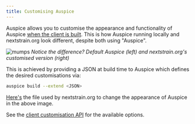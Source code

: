```yaml
---
title: Customising Auspice
---
```



Auspice allows you to customise the appearance and functionality of Auspice [when the client is built](introduction/how-to-run.md#auspice-build).
This is how Auspice running locally and nextstrain.org look different, despite both using "Auspice".


![mumps](assets/auspice-vs-nextstrain.png)
*Notice the difference? Default Auspice (left) and nextstrain.org's customised version (right)*


This is achieved by providing a JSON at build time to Auspice which defines the desired customisations via:
```bash
auspice build --extend <JSON>
```

[Here's](https://github.com/nextstrain/nextstrain.org/blob/master/auspice-client/customisations/config.json) the file used by nextstrain.org to change the appearance of Auspice in the above image.


See the [client customisation API](customise-client/api.md) for the available options.



